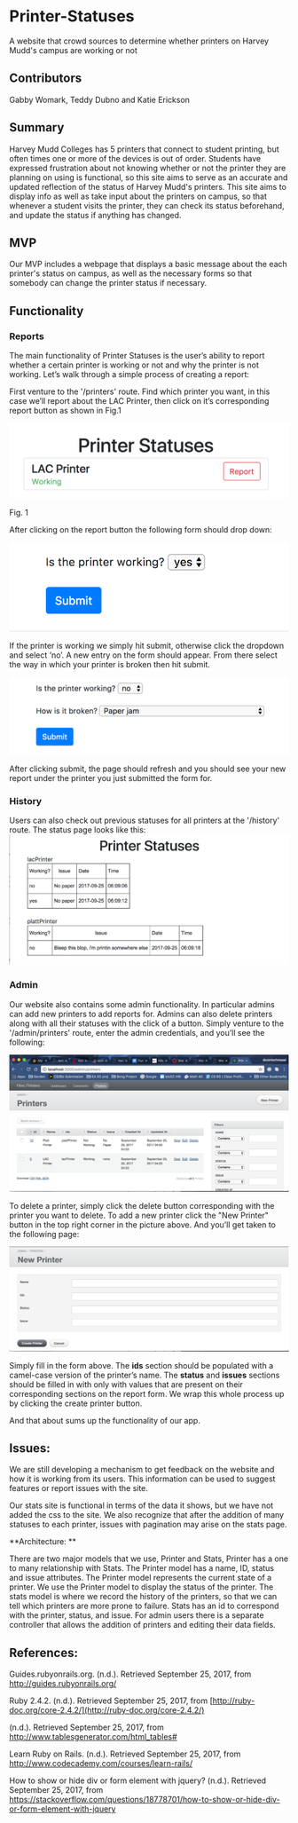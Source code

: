 # Printer-Statuses
A website that crowd sources to determine whether printers on Harvey Mudd's campus are working or not

## Contributors 
Gabby Womark, Teddy Dubno and Katie Erickson


## Summary
Harvey Mudd Colleges has 5 printers that connect to student printing, but often times one or more of the devices is out of order. Students have expressed frustration about not knowing whether or not the printer they are planning on using is functional, so this site aims to serve as an accurate and updated reflection of the status of Harvey Mudd's printers. This site aims to display info as well as take input about the printers on campus, so that whenever a student visits the printer, they can check its status beforehand, and update the status if anything has changed.

## MVP
Our MVP includes a webpage that displays a basic message about the each printer's status on campus, as well as the necessary forms so that somebody can change the printer status if necessary.

## Functionality

### Reports
The main functionality of Printer Statuses is the user’s ability to report whether a certain printer is working or not and why the printer is not working. Let’s walk through a simple process of creating a report: 

First venture to the '/printers' route. Find which printer you want, in this case we’ll report about the LAC Printer, then click on it’s corresponding report button as shown in Fig.1

![image alt text](image_0.png)

Fig. 1

After clicking on the report button the following form should drop down:

![image alt text](image_1.png)

If the printer is working we simply hit submit, otherwise click the dropdown and select ‘no’. A new entry on the form should appear. From there select the way in which your printer is broken then hit submit.

![image alt text](image_2.png)

After clicking submit, the page should refresh and you should see your new report under the printer you just submitted the form for.  

### History
Users can also check out previous statuses for all printers at the '/history' route. The status page looks like this:
![image alt text](image_5.png)


### Admin 
Our website also contains some admin functionality. In particular admins can add new printers to add reports for. Admins can also delete printers along with all their statuses with the click of a button. Simply venture to the '/admin/printers' route, enter the admin credentials, and you’ll see the following: 

![image alt text](image_3.png)

To delete a printer, simply click the delete button corresponding with the printer you want to delete. To add a new printer click the "New Printer" button in the top right corner in the picture above. And you’ll get taken to the following page: 

![image alt text](image_4.png)

Simply fill in the form above. The **ids** section should be populated with a camel-case version of the printer’s name. The **status** and **issues** sections should be filled in with only with values that are present on their corresponding sections on the report form. We wrap this whole process up by clicking the create printer button. 

And that about sums up the functionality of our app.

## Issues:

We are still developing a mechanism to get feedback on the website and how it is working from its users. This information can be used to suggest features or report issues with the site.

Our stats site is functional in terms of the data it shows, but we have not added the css to the site. We also recognize that after the addition of many statuses to each printer, issues with pagination may arise on the stats page.


**Architecture:  **

There are two major models that we use, Printer and Stats, Printer has a one to many relationship with Stats. The Printer model has a name, ID, status and issue attributes. The Printer model represents the current state of a printer. We use the Printer model to display the status of the printer. The stats model is where we record the history of the printers, so that we can tell which printers are more prone to failure. Stats has an id to correspond with the printer, status, and issue. For admin users there is a separate controller that allows the addition of printers and editing their data fields. 

## References:

Guides.rubyonrails.org. (n.d.). Retrieved September 25, 2017, from http://guides.rubyonrails.org/

Ruby 2.4.2. (n.d.). Retrieved September 25, 2017, from [http://ruby-doc.org/core-2.4.2/](http://ruby-doc.org/core-2.4.2/)

(n.d.). Retrieved September 25, 2017, from http://www.tablesgenerator.com/html_tables#

Learn Ruby on Rails. (n.d.). Retrieved September 25, 2017, from http://www.codecademy.com/courses/learn-rails/

How to show or hide div or form element with jquery? (n.d.). Retrieved September 25, 2017, from https://stackoverflow.com/questions/18778701/how-to-show-or-hide-div-or-form-element-with-jquery

